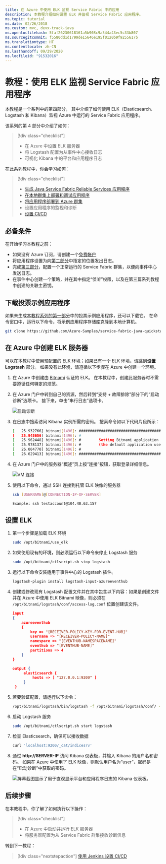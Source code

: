 ```yaml
---
title: 在 Azure 中使用 ELK 监视 Service Fabric 中的应用
description: 本教程介绍如何设置 ELK 并监视 Service Fabric 应用程序。
ms.topic: tutorial
ms.date: 02/26/2018
ms.custom: mvc, devx-track-java
ms.openlocfilehash: 5faf26230618161a5b908c9a544a43ec5c33b807
ms.sourcegitcommit: f5580dd1d1799de15646e195f0120b9f9255617b
ms.translationtype: HT
ms.contentlocale: zh-CN
ms.lasthandoff: 09/29/2020
ms.locfileid: "91532016"
---
```

# <a name="tutorial-monitor-your-service-fabric-applications-using-elk"></a>教程：使用 ELK 监视 Service Fabric 应用程序

本教程是一个系列中的第四部分， 其中介绍了如何使用 ELK（Elasticsearch、Logstash 和 Kibana）监视 Azure 中运行的 Service Fabric 应用程序。

该系列的第 4 部分中介绍了如何：
> [!div class="checklist"]
> * 在 Azure 中设置 ELK 服务器
> * 将 Logstash 配置为从事件中心接收日志
> * 可视化 Kibana 中的平台和应用程序日志

在此系列教程中，你会学习如何：
> [!div class="checklist"]
> * [生成 Java Service Fabric Reliable Services 应用程序](service-fabric-tutorial-create-java-app.md)
> * [在本地群集上部署和调试应用程序](service-fabric-tutorial-debug-log-local-cluster.md)
> * [将应用程序部署到 Azure 群集](service-fabric-tutorial-java-deploy-azure.md)
> * 设置应用程序的监视和诊断
> * [设置 CI/CD](service-fabric-tutorial-java-jenkins.md)

## <a name="prerequisites"></a>必备条件

在开始学习本教程之前：

* 如果没有 Azure 订阅，请创建一个[免费帐户](https://azure.microsoft.com/free/?WT.mc_id=A261C142F)
* 将应用程序设置为向[第二部分](service-fabric-tutorial-debug-log-local-cluster.md)中指定的位置发出日志。
* 完成[第三部分](service-fabric-tutorial-java-deploy-azure.md)，配置一个正常运行的 Service Fabric 群集，以便向事件中心发送日志。
* 在事件中心创建一个策略，并在其中指定“侦听”权限，以及在第三篇系列教程中创建的关联主密钥。

## <a name="download-the-voting-sample-application"></a>下载投票示例应用程序

如果未生成[本教程系列的第一部分](service-fabric-tutorial-create-java-app.md)中的投票示例应用程序，还可以下载它。 在命令窗口中，运行以下命令，将示例应用程序存储库克隆到本地计算机。

```bash
git clone https://github.com/Azure-Samples/service-fabric-java-quickstart
```

## <a name="create-an-elk-server-in-azure"></a>在 Azure 中创建 ELK 服务器

可以在本教程中使用预配置的 ELK 环境；如果已有一个 ELK 环境，请跳到**设置 Logstash** 部分。 如果没有此环境，请遵循以下步骤在 Azure 中创建一个环境。

1. 在 Azure 中创建由 [Bitnami](https://ms.portal.azure.com/#create/bitnami.elk4-6) 认证的 ELK。 在本教程中，创建此服务器时不需要遵循任何特定的规范。

2. 在 Azure 门户中转到自己的资源，然后转到“支持 + 故障排除”部分下的“启动诊断”选项卡。   接下来，单击“串行日志”选项卡。 

    ![启动诊断](./media/service-fabric-tutorial-java-elk/bootdiagnostics.png)
3. 在日志中搜索访问 Kibana 实例所需的密码。 搜索命令如以下代码片段所示：

    ```bash
    [   25.932766] bitnami[1496]: #########################################################################
    [   25.948656] bitnami[1496]: #                                                                       #
    [   25.962448] bitnami[1496]: #        Setting Bitnami application password to '[PASSWORD]'           #
    [   25.978137] bitnami[1496]: #        (the default application username is 'user')                   #
    [   26.004770] bitnami[1496]: #                                                                       #
    [   26.029413] bitnami[1496]: #########################################################################
    ```

4. 在 Azure 门户中的服务器“概述”页上按“连接”按钮，获取登录详细信息。

    ![VM 连接](./media/service-fabric-tutorial-java-elk/vmconnection.png)

5. 使用以下命令，通过 SSH 连接到托管 ELK 映像的服务器

    ```bash
    ssh [USERNAME]@[CONNECTION-IP-OF-SERVER]

    Example: ssh testaccount@104.40.63.157
    ```

## <a name="set-up-elk"></a>设置 ELK

1. 第一个步骤是加载 ELK 环境

    ```bash
    sudo /opt/bitnami/use_elk
    ```

2. 如果使用现有的环境，则必须运行以下命令来停止 Logstash 服务

    ```bash
    sudo /opt/bitnami/ctlscript.sh stop logstash
    ```

3. 运行以下命令安装适用于事件中心的 Logstash 插件。

    ```bash
    logstash-plugin install logstash-input-azureeventhub
    ```

4. 创建或修改现有 Logstash 配置文件并在其中包含以下内容：如果是创建文件并在 Azure 中使用 ELK Bitnami 映像，则必须在 ```/opt/bitnami/logstash/conf/access-log.conf``` 位置创建该文件。

    ```json
    input
    {
        azureeventhub
        {
            key => "[RECEIVER-POLICY-KEY-FOR-EVENT-HUB]"
            username => "[RECEIVER-POLICY-NAME]"
            namespace => "[EVENTHUB-NAMESPACENAME]"
            eventhub => "[EVENTHUB-NAME]"
            partitions => 4
        }
    }

    output {
         elasticsearch {
             hosts => [ "127.0.0.1:9200" ]
         }
     }
    ```

5. 若要验证配置，请运行以下命令：

    ```bash
    /opt/bitnami/logstash/bin/logstash -f /opt/bitnami/logstash/conf/ --config.test_and_exit
    ```

6. 启动 Logstash 服务

    ```bash
    sudo /opt/bitnami/ctlscript.sh start logstash
    ```

7. 检查 Elasticsearch，确保可以接收数据

    ```bash
    curl 'localhost:9200/_cat/indices?v'
    ```

8. 通过 **http:\//SERVER-IP** 访问 Kibana 仪表板，并输入 Kibana 的用户名和密码。 如果在 Azure 中使用了 ELK 映像，则默认用户名为“user”，密码是在“启动诊断”中获取的密码。 

    ![屏幕截图显示了用于直观显示平台和应用程序日志的 Kibana 仪表板。](./media/service-fabric-tutorial-java-elk/kibana.png)

## <a name="next-steps"></a>后续步骤

在本教程中，你了解了如何执行以下操作：

> [!div class="checklist"]
> * 在 Azure 中启动并运行 ELK 服务器
> * 将服务器配置为从 Service Fabric 群集接收诊断信息

转到下一教程：
> [!div class="nextstepaction"]
> [使用 Jenkins 设置 CI/CD](service-fabric-tutorial-java-jenkins.md)
